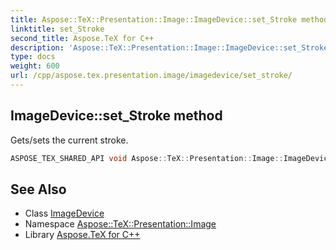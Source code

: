 ```yaml
---
title: Aspose::TeX::Presentation::Image::ImageDevice::set_Stroke method
linktitle: set_Stroke
second_title: Aspose.TeX for C++
description: 'Aspose::TeX::Presentation::Image::ImageDevice::set_Stroke method. Gets/sets the current stroke in C++.'
type: docs
weight: 600
url: /cpp/aspose.tex.presentation.image/imagedevice/set_stroke/
---
```

## ImageDevice::set_Stroke method


Gets/sets the current stroke.

```cpp
ASPOSE_TEX_SHARED_API void Aspose::TeX::Presentation::Image::ImageDevice::set_Stroke(System::SharedPtr<System::Drawing::Pen> value) override
```




## See Also

* Class [ImageDevice](../)
* Namespace [Aspose::TeX::Presentation::Image](../../)
* Library [Aspose.TeX for C++](../../../)
